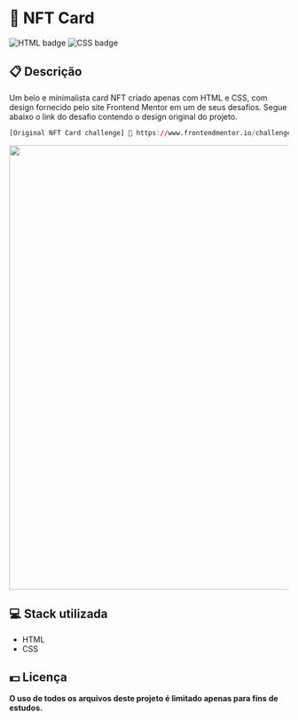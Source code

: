 # 👾 NFT Card

![HTML badge](https://img.shields.io/badge/html5-%23E34F26.svg?style=for-the-badge&logo=html5&logoColor=white)
![CSS badge](https://img.shields.io/badge/css3-%231572B6.svg?style=for-the-badge&logo=css3&logoColor=white)

## 📋 Descrição

Um belo e minimalista card NFT criado apenas com HTML e CSS, com design fornecido pelo site Frontend Mentor em um de seus desafios. Segue abaixo o link do desafio contendo o design original do projeto.

```r
[Original NFT Card challenge] 🔗 https://www.frontendmentor.io/challenges/nft-preview-card-component-SbdUL_w0U
```

<img width="800px" src="https://user-images.githubusercontent.com/105606295/193474316-3f03edc8-42b2-4200-90c5-f6e5b6c71769.png">

## 💻 Stack utilizada

- HTML
- CSS

## 💵 Licença

**O uso de todos os arquivos deste projeto é limitado apenas para fins de estudos.**
